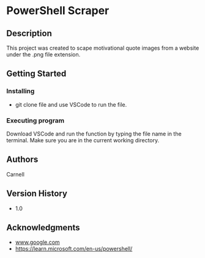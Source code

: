 # PowerShell Scraper

## Description

This project was created to scape motivational quote images from a website under the .png file extension.

## Getting Started

### Installing

* git clone file and use VSCode to run the file.

### Executing program

Download VSCode and run the function by typing the file name in the terminal. Make sure you are in the current working directory.

## Authors

Carnell

## Version History

* 1.0


## Acknowledgments

* www.google.com
* https://learn.microsoft.com/en-us/powershell/
